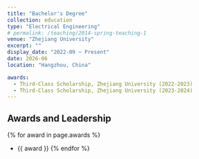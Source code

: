 ```yaml
---
title: "Bachelor's Degree"
collection: education
type: "Electrical Engineering"
# permalink: /teaching/2014-spring-teaching-1
venue: "Zhejiang University"
excerpt: ""
display_date: "2022-09 ~ Present"
date: 2026-06
location: "Hangzhou, China"

awards:
  - Third-Class Scholarship, Zhejiang University (2022-2023)
  - Third-Class Scholarship, Zhejiang University (2023-2024)
---
```


## Awards and Leadership

{% for award in page.awards %}
- {{ award }}
{% endfor %}
